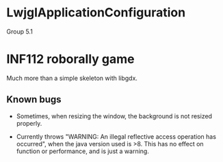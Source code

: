 # LwjglApplicationConfiguration
Group 5.1

# INF112 roborally game
Much more than a simple skeleton with libgdx. 


## Known bugs
- Sometimes, when resizing the window, the background is not resized properly.

- Currently throws "WARNING: An illegal reflective access operation has occurred", 
  when the java version used is >8. This has no effect on function or performance, and is just a warning.
